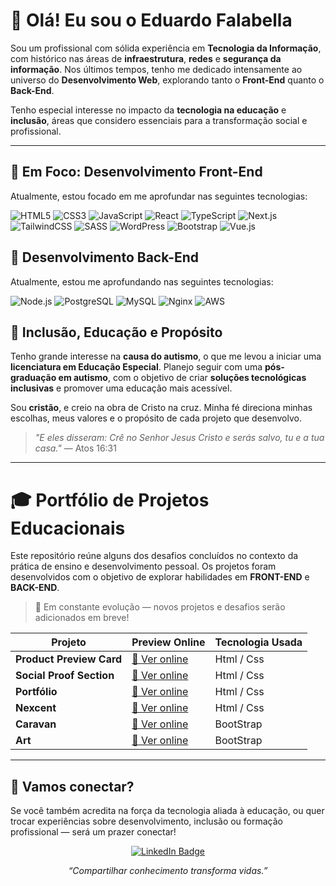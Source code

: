# 👋 Olá! Eu sou o Eduardo Falabella

Sou um profissional com sólida experiência em **Tecnologia da Informação**, com histórico nas áreas de **infraestrutura**, **redes** e **segurança da informação**. Nos últimos tempos, tenho me dedicado intensamente ao universo do **Desenvolvimento Web**, explorando tanto o **Front-End** quanto o **Back-End**.

Tenho especial interesse no impacto da **tecnologia na educação** e **inclusão**, áreas que considero essenciais para a transformação social e profissional.

---

## 🎯 Em Foco: Desenvolvimento Front-End

Atualmente, estou focado em me aprofundar nas seguintes tecnologias:

![HTML5](https://img.shields.io/badge/-HTML5-E34F26?style=flat-square&logo=html5&logoColor=white)
![CSS3](https://img.shields.io/badge/-CSS3-1572B6?style=flat-square&logo=css3)
![JavaScript](https://img.shields.io/badge/-JavaScript-F7DF1E?style=flat-square&logo=javascript&logoColor=black)
![React](https://img.shields.io/badge/-React-61DAFB?style=flat-square&logo=react&logoColor=black)
![TypeScript](https://img.shields.io/badge/-TypeScript-3178C6?style=flat-square&logo=typescript&logoColor=white)
![Next.js](https://img.shields.io/badge/-Next.js-000000?style=flat-square&logo=nextdotjs)
![TailwindCSS](https://img.shields.io/badge/-TailwindCSS-38B2AC?style=flat-square&logo=tailwind-css)
![SASS](https://img.shields.io/badge/-SASS-CC6699?style=flat-square&logo=sass&logoColor=white)
![WordPress](https://img.shields.io/badge/-WordPress-21759B?style=flat-square&logo=wordpress)
![Bootstrap](https://img.shields.io/badge/-Bootstrap-7952B3?style=flat-square&logo=bootstrap&logoColor=white)
![Vue.js](https://img.shields.io/badge/-Vue.js-4FC08D?style=flat-square&logo=vue.js&logoColor=white)

## 🔧 Desenvolvimento Back-End

Atualmente, estou me aprofundando nas seguintes tecnologias:

![Node.js](https://img.shields.io/badge/-Node.js-339933?style=flat-square&logo=node.js&logoColor=white)
![PostgreSQL](https://img.shields.io/badge/-PostgreSQL-4169E1?style=flat-square&logo=postgresql&logoColor=white)
![MySQL](https://img.shields.io/badge/-MySQL-4479A1?style=flat-square&logo=mysql&logoColor=white)
![Nginx](https://img.shields.io/badge/-Nginx-009639?style=flat-square&logo=nginx&logoColor=white)
![AWS](https://img.shields.io/badge/-AWS-FF9900?style=flat-square&logo=amazonaws&logoColor=white)


## 💙 Inclusão, Educação e Propósito

Tenho grande interesse na **causa do autismo**, o que me levou a iniciar uma **licenciatura em Educação Especial**. Planejo seguir com uma **pós-graduação em autismo**, com o objetivo de criar **soluções tecnológicas inclusivas** e promover uma educação mais acessível.

Sou **cristão**, e creio na obra de Cristo na cruz. Minha fé direciona minhas escolhas, meus valores e o propósito de cada projeto que desenvolvo.
> _"E eles disseram: Crê no Senhor Jesus Cristo e serás salvo, tu e a tua casa."_ — Atos 16:31

---

# 🎓 Portfólio de Projetos Educacionais

Este repositório reúne alguns dos desafios concluídos no contexto da prática de ensino e desenvolvimento pessoal. Os projetos foram desenvolvidos com o objetivo de explorar habilidades em **FRONT-END** e **BACK-END**.
> 🚀 Em constante evolução — novos projetos e desafios serão adicionados em breve!

| Projeto                     | Preview Online                                                                 | Tecnologia Usada                                                               |
|----------------------------|----------------------------------------------------------------------------------|------------------------------------------------------------------------------|
| **Product Preview Card**   | [🔗 Ver online](https://edufalabella.github.io/01-qr-code-component-main/)       | Html / Css      |
| **Social Proof Section**   | [🔗 Ver online](https://edufalabella.github.io/social-proof-section-master/)     | Html / Css      |
| **Portfólio**   | [🔗 Ver online](https://edufalabella.github.io/portfolio-html-css/)      | Html / Css      |
| **Nexcent**   | [🔗 Ver online](https://edufalabella.github.io/Nexcent/)      | Html / Css      |
| **Caravan**   | [🔗 Ver online](https://edufalabella.github.io/caravan/)     | BootStrap       |
| **Art**   | [🔗 Ver online](https://edufalabella.github.io/login-bootstrap/)     | BootStrap       |


---

## 🤝 Vamos conectar?

Se você também acredita na força da tecnologia aliada à educação, ou quer trocar experiências sobre desenvolvimento, inclusão ou formação profissional — será um prazer conectar!
<p align="center">
  <a href="https://www.linkedin.com/in/falabellaeduardo/" target="_blank">
    <img src="https://img.shields.io/badge/-LinkedIn-0A66C2?style=for-the-badge&logo=linkedin&logoColor=white" alt="LinkedIn Badge"/>
  </a>
</p>

<p align="center">
  <i>“Compartilhar conhecimento transforma vidas.”</i>
</p>
